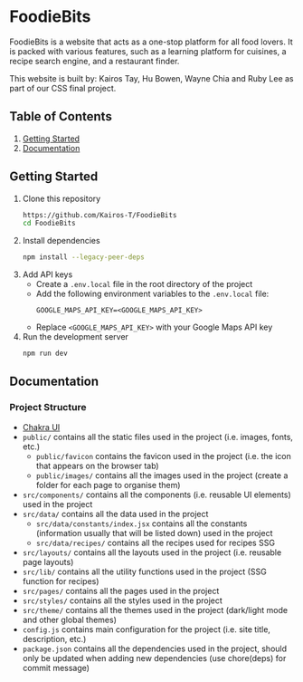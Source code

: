 # FoodieBits

FoodieBits is a website that acts as a one-stop platform for all food lovers. It is packed with various features, such
as a learning platform for cuisines, a recipe search engine, and a restaurant finder.

This website is built by: Kairos Tay, Hu Bowen, Wayne Chia and Ruby Lee as part of our CSS final project.

## Table of Contents

1. [Getting Started](#getting-started)
2. [Documentation](#documentation)

## Getting Started

1. Clone this repository
   ```bash
   https://github.com/Kairos-T/FoodieBits
   cd FoodieBits
   ```
2. Install dependencies
   ```bash
   npm install --legacy-peer-deps
   ```
3. Add API keys
   - Create a `.env.local` file in the root directory of the project
   - Add the following environment variables to the `.env.local` file:
     ```env
     GOOGLE_MAPS_API_KEY=<GOOGLE_MAPS_API_KEY>
     ```
   - Replace `<GOOGLE_MAPS_API_KEY>` with your Google Maps API key
4. Run the development server
   ```bash
   npm run dev
   ```

## Documentation

### Project Structure

- [Chakra UI](https://chakra-ui.com/docs/getting-started)
- `public/` contains all the static files used in the project (i.e. images, fonts, etc.)
    - `public/favicon` contains the favicon used in the project (i.e. the icon that appears on the browser tab)
    - `public/images/` contains all the images used in the project (create a folder for each page to organise them)
- `src/components/` contains all the components (i.e. reusable UI elements) used in the project
- `src/data/` contains all the data used in the project
    - `src/data/constants/index.jsx` contains all the constants (information usually that will be listed down) used in
      the project
    - `src/data/recipes/` contains all the recipes used for recipes SSG
- `src/layouts/` contains all the layouts used in the project (i.e. reusable page layouts)
- `src/lib/` contains all the utility functions used in the project (SSG function for recipes)
- `src/pages/` contains all the pages used in the project
- `src/styles/` contains all the styles used in the project
- `src/theme/` contains all the themes used in the project (dark/light mode and other global themes)
- `config.js` contains main configuration for the project (i.e. site title, description, etc.)
- `package.json` contains all the dependencies used in the project, should only be updated when adding new
  dependencies (use chore(deps) for commit message)